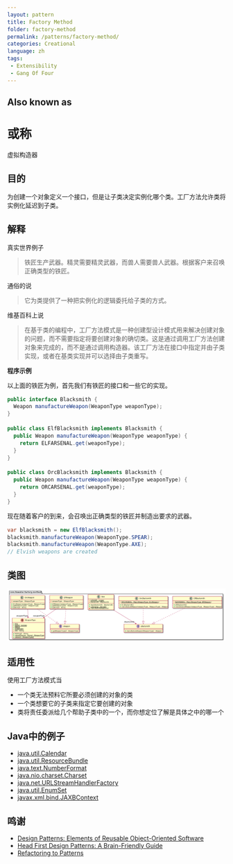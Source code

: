 ```yaml
---
layout: pattern
title: Factory Method
folder: factory-method
permalink: /patterns/factory-method/
categories: Creational
language: zh
tags:
 - Extensibility
 - Gang Of Four
---
```


## Also known as
# 或称

虚拟构造器

## 目的
为创建一个对象定义一个接口，但是让子类决定实例化哪个类。工厂方法允许类将实例化延迟到子类。

## 解释
真实世界例子

> 铁匠生产武器。精灵需要精灵武器，而兽人需要兽人武器。根据客户来召唤正确类型的铁匠。

通俗的说

> 它为类提供了一种把实例化的逻辑委托给子类的方式。

维基百科上说

> 在基于类的编程中，工厂方法模式是一种创建型设计模式用来解决创建对象的问题，而不需要指定将要创建对象的确切类。这是通过调用工厂方法创建对象来完成的，而不是通过调用构造器。该工厂方法在接口中指定并由子类实现，或者在基类实现并可以选择由子类重写。

 **程序示例**

以上面的铁匠为例，首先我们有铁匠的接口和一些它的实现。

```java
public interface Blacksmith {
  Weapon manufactureWeapon(WeaponType weaponType);
}

public class ElfBlacksmith implements Blacksmith {
  public Weapon manufactureWeapon(WeaponType weaponType) {
    return ELFARSENAL.get(weaponType);
  }
}

public class OrcBlacksmith implements Blacksmith {
  public Weapon manufactureWeapon(WeaponType weaponType) {
    return ORCARSENAL.get(weaponType);
  }
}
```

现在随着客户的到来，会召唤出正确类型的铁匠并制造出要求的武器。

```java
var blacksmith = new ElfBlacksmith();
blacksmith.manufactureWeapon(WeaponType.SPEAR);
blacksmith.manufactureWeapon(WeaponType.AXE);
// Elvish weapons are created
```

## 类图
![alt text](../factory-method/etc/factory-method.urm.png "Factory Method pattern class diagram")

## 适用性
使用工厂方法模式当

* 一个类无法预料它所要必须创建的对象的类
* 一个类想要它的子类来指定它要创建的对象
* 类将责任委派给几个帮助子类中的一个，而你想定位了解是具体之中的哪一个

## Java中的例子

* [java.util.Calendar](http://docs.oracle.com/javase/8/docs/api/java/util/Calendar.html#getInstance--)
* [java.util.ResourceBundle](http://docs.oracle.com/javase/8/docs/api/java/util/ResourceBundle.html#getBundle-java.lang.String-)
* [java.text.NumberFormat](http://docs.oracle.com/javase/8/docs/api/java/text/NumberFormat.html#getInstance--)
* [java.nio.charset.Charset](http://docs.oracle.com/javase/8/docs/api/java/nio/charset/Charset.html#forName-java.lang.String-)
* [java.net.URLStreamHandlerFactory](http://docs.oracle.com/javase/8/docs/api/java/net/URLStreamHandlerFactory.html#createURLStreamHandler-java.lang.String-)
* [java.util.EnumSet](https://docs.oracle.com/javase/8/docs/api/java/util/EnumSet.html#of-E-)
* [javax.xml.bind.JAXBContext](https://docs.oracle.com/javase/8/docs/api/javax/xml/bind/JAXBContext.html#createMarshaller--)

## 鸣谢

* [Design Patterns: Elements of Reusable Object-Oriented Software](https://www.amazon.com/gp/product/0201633612/ref=as_li_tl?ie=UTF8&camp=1789&creative=9325&creativeASIN=0201633612&linkCode=as2&tag=javadesignpat-20&linkId=675d49790ce11db99d90bde47f1aeb59)
* [Head First Design Patterns: A Brain-Friendly Guide](https://www.amazon.com/gp/product/0596007124/ref=as_li_tl?ie=UTF8&camp=1789&creative=9325&creativeASIN=0596007124&linkCode=as2&tag=javadesignpat-20&linkId=6b8b6eea86021af6c8e3cd3fc382cb5b)
* [Refactoring to Patterns](https://www.amazon.com/gp/product/0321213351/ref=as_li_tl?ie=UTF8&camp=1789&creative=9325&creativeASIN=0321213351&linkCode=as2&tag=javadesignpat-20&linkId=2a76fcb387234bc71b1c61150b3cc3a7)
